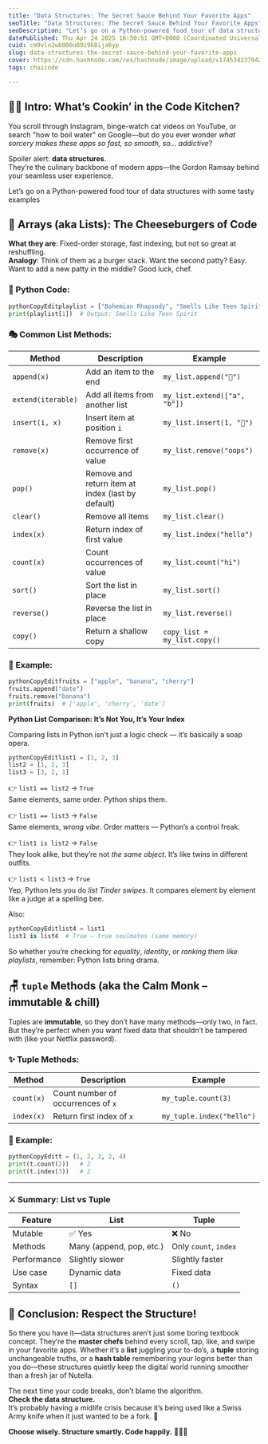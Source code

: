 ```yaml
---
title: "Data Structures: The Secret Sauce Behind Your Favorite Apps"
seoTitle: "Data Structures: The Secret Sauce Behind Your Favorite Apps"
seoDescription: "Let’s go on a Python-powered food tour of data structures with some tasty examples"
datePublished: Thu Apr 24 2025 16:50:51 GMT+0000 (Coordinated Universal Time)
cuid: cm9vln2wb000u09i968ija6yp
slug: data-structures-the-secret-sauce-behind-your-favorite-apps
cover: https://cdn.hashnode.com/res/hashnode/image/upload/v1745342379422/a57f57b0-8930-4a24-81ae-98c37c5de7be.png
tags: chaicode

---
```


## 👨‍🍳 Intro: What’s Cookin’ in the Code Kitchen?

You scroll through Instagram, binge-watch cat videos on YouTube, or search "how to boil water" on Google—but do you ever wonder *what sorcery makes these apps so fast, so smooth, so… addictive*?

Spoiler alert: **data structures**.  
They’re the culinary backbone of modern apps—the Gordon Ramsay behind your seamless user experience.

Let’s go on a Python-powered food tour of data structures with some tasty examples

## 🍔 Arrays (aka Lists): The Cheeseburgers of Code

**What they are**: Fixed-order storage, fast indexing, but not so great at reshuffling.  
**Analogy**: Think of them as a burger stack. Want the second patty? Easy. Want to add a new patty in the middle? Good luck, chef.

### 🐍 Python Code:

```python
pythonCopyEditplaylist = ["Bohemian Rhapsody", "Smells Like Teen Spirit", "Wonderwall"]
print(playlist[1])  # Output: Smells Like Teen Spirit
```

### 🎭 Common List Methods:

| Method | Description | Example |
| --- | --- | --- |
| `append(x)` | Add an item to the end | `my_list.append("🥳")` |
| `extend(iterable)` | Add all items from another list | `my_list.extend(["a", "b"])` |
| `insert(i, x)` | Insert item at position `i` | `my_list.insert(1, "👀")` |
| `remove(x)` | Remove first occurrence of value | `my_list.remove("oops")` |
| `pop()` | Remove and return item at index (last by default) | `my_list.pop()` |
| `clear()` | Remove all items | `my_list.clear()` |
| `index(x)` | Return index of first value | `my_list.index("hello")` |
| `count(x)` | Count occurrences of value | `my_list.count("hi")` |
| `sort()` | Sort the list in place | `my_list.sort()` |
| `reverse()` | Reverse the list in place | `my_list.reverse()` |
| `copy()` | Return a shallow copy | `copy_list = my_list.copy()` |

### 🐍 Example:

```python
pythonCopyEditfruits = ["apple", "banana", "cherry"]
fruits.append("date")
fruits.remove("banana")
print(fruits)  # ['apple', 'cherry', 'date']
```

**Python List Comparison: It’s Not You, It’s Your Index**

Comparing lists in Python isn’t just a logic check — it’s basically a soap opera.

```python
pythonCopyEditlist1 = [1, 2, 3]
list2 = [1, 2, 3]
list3 = [3, 2, 1]
```

👉 `list1 == list2` → `True`  
Same elements, same order. Python ships them.

👉 `list1 == list3` → `False`  
Same elements, *wrong vibe*. Order matters — Python’s a control freak.

👉 `list1 is list2` → `False`  
They look alike, but they’re not *the same object*. It’s like twins in different outfits.

👉 `list1 < list3` → `True`  
Yep, Python lets you do *list Tinder swipes*. It compares element by element like a judge at a spelling bee.

Also:

```python
pythonCopyEditlist4 = list1
list1 is list4  # True – true soulmates (same memory)
```

So whether you’re checking for *equality*, *identity*, or *ranking them like playlists*, remember: Python lists bring drama.

## 🪑 `tuple` Methods (aka the Calm Monk – immutable & chill)

Tuples are **immutable**, so they don’t have many methods—only two, in fact. But they’re perfect when you want fixed data that shouldn’t be tampered with (like your Netflix password).

### ✨ Tuple Methods:

| Method | Description | Example |
| --- | --- | --- |
| `count(x)` | Count number of occurrences of `x` | `my_tuple.count(3)` |
| `index(x)` | Return first index of `x` | `my_tuple.index("hello")` |

### 🐍 Example:

```python
pythonCopyEditt = (1, 2, 3, 2, 4)
print(t.count(2))   # 2
print(t.index(3))   # 2
```

---

### ⚔️ Summary: List vs Tuple

| Feature | List | Tuple |
| --- | --- | --- |
| Mutable | ✅ Yes | ❌ No |
| Methods | Many (append, pop, etc.) | Only `count`, `index` |
| Performance | Slightly slower | Slightly faster |
| Use case | Dynamic data | Fixed data |
| Syntax | `[]` | `()` |

## 🍮 Conclusion: Respect the Structure!

So there you have it—data structures aren’t just some boring textbook concept. They’re the **master chefs** behind every scroll, tap, like, and swipe in your favorite apps. Whether it’s a **list** juggling your to-do’s, a **tuple** storing unchangeable truths, or a **hash table** remembering your logins better than you do—these structures quietly keep the digital world running smoother than a fresh jar of Nutella.

The next time your code breaks, don’t blame the algorithm.  
**Check the data structure.**  
It’s probably having a midlife crisis because it’s being used like a Swiss Army knife when it just wanted to be a fork. 🍴

**Choose wisely. Structure smartly. Code happily.** 🐍💡🚀
